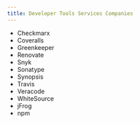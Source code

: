 ```yaml
---
title: Developer Tools Services Companies
---
```


- Checkmarx
- Coveralls
- Greenkeeper
- Renovate
- Snyk
- Sonatype
- Synopsis
- Travis
- Veracode
- WhiteSource
- jFrog
- npm
